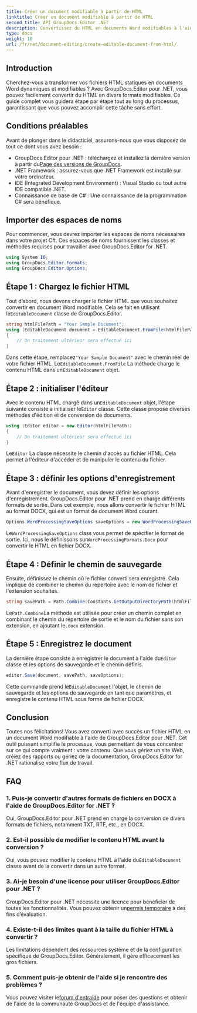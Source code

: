 ```yaml
---
title: Créer un document modifiable à partir de HTML
linktitle: Créer un document modifiable à partir de HTML
second_title: API GroupDocs.Editor .NET
description: Convertissez du HTML en documents Word modifiables à l'aide de GroupDocs.Editor pour .NET avec ce guide étape par étape. Parfait pour rationaliser votre flux de travail de gestion documentaire.
type: docs
weight: 10
url: /fr/net/document-editing/create-editable-document-from-html/
---
```

## Introduction
Cherchez-vous à transformer vos fichiers HTML statiques en documents Word dynamiques et modifiables ? Avec GroupDocs.Editor pour .NET, vous pouvez facilement convertir du HTML en divers formats modifiables. Ce guide complet vous guidera étape par étape tout au long du processus, garantissant que vous pouvez accomplir cette tâche sans effort.
## Conditions préalables
Avant de plonger dans le didacticiel, assurons-nous que vous disposez de tout ce dont vous avez besoin :
-  GroupDocs.Editor pour .NET : téléchargez et installez la dernière version à partir du[Page des versions de GroupDocs](https://releases.groupdocs.com/editor/net/).
- .NET Framework : assurez-vous que .NET Framework est installé sur votre ordinateur.
- IDE (Integrated Development Environment) : Visual Studio ou tout autre IDE compatible .NET.
- Connaissance de base de C# : Une connaissance de la programmation C# sera bénéfique.
## Importer des espaces de noms
Pour commencer, vous devrez importer les espaces de noms nécessaires dans votre projet C#. Ces espaces de noms fournissent les classes et méthodes requises pour travailler avec GroupDocs.Editor for .NET.
```csharp
using System.IO;
using GroupDocs.Editor.Formats;
using GroupDocs.Editor.Options;
```
## Étape 1 : Chargez le fichier HTML
 Tout d’abord, nous devons charger le fichier HTML que vous souhaitez convertir en document Word modifiable. Cela se fait en utilisant le`EditableDocument` classe de GroupDocs.Editor.

```csharp
string htmlFilePath = "Your Sample Document";
using (EditableDocument document = EditableDocument.FromFile(htmlFilePath, null))
{
    // Un traitement ultérieur sera effectué ici
}
```
 Dans cette étape, remplacez`"Your Sample Document"` avec le chemin réel de votre fichier HTML. Le`EditableDocument.FromFile` La méthode charge le contenu HTML dans un`EditableDocument` objet.
## Étape 2 : initialiser l'éditeur
 Avec le contenu HTML chargé dans un`EditableDocument` objet, l'étape suivante consiste à initialiser le`Editor` classe. Cette classe propose diverses méthodes d'édition et de conversion de documents.

```csharp
using (Editor editor = new Editor(htmlFilePath))
{
    // Un traitement ultérieur sera effectué ici
}
```
 Le`Editor` La classe nécessite le chemin d'accès au fichier HTML. Cela permet à l'éditeur d'accéder et de manipuler le contenu du fichier.
## Étape 3 : définir les options d'enregistrement
Avant d'enregistrer le document, vous devez définir les options d'enregistrement. GroupDocs.Editor pour .NET prend en charge différents formats de sortie. Dans cet exemple, nous allons convertir le fichier HTML au format DOCX, qui est un format de document Word courant.

```csharp
Options.WordProcessingSaveOptions saveOptions = new WordProcessingSaveOptions(WordProcessingFormats.Docx);
```
 Le`WordProcessingSaveOptions` class vous permet de spécifier le format de sortie. Ici, nous le définissons sur`WordProcessingFormats.Docx` pour convertir le HTML en fichier DOCX.
## Étape 4 : Définir le chemin de sauvegarde
Ensuite, définissez le chemin où le fichier converti sera enregistré. Cela implique de combiner le chemin du répertoire avec le nom de fichier et l'extension souhaités.

```csharp
string savePath = Path.Combine(Constants.GetOutputDirectoryPath(htmlFilePath), Path.GetFileNameWithoutExtension(htmlFilePath) + ".docx");
```
 Le`Path.Combine`La méthode est utilisée pour créer un chemin complet en combinant le chemin du répertoire de sortie et le nom du fichier sans son extension, en ajoutant le`.docx` extension.
## Étape 5 : Enregistrez le document
 La dernière étape consiste à enregistrer le document à l'aide du`Editor` classe et les options de sauvegarde et le chemin définis.

```csharp
editor.Save(document, savePath, saveOptions);
```
 Cette commande prend le`EditableDocument` l'objet, le chemin de sauvegarde et les options de sauvegarde en tant que paramètres, et enregistre le contenu HTML sous forme de fichier DOCX.
## Conclusion
Toutes nos félicitations! Vous avez converti avec succès un fichier HTML en un document Word modifiable à l'aide de GroupDocs.Editor pour .NET. Cet outil puissant simplifie le processus, vous permettant de vous concentrer sur ce qui compte vraiment : votre contenu. Que vous gériez un site Web, créiez des rapports ou gériez de la documentation, GroupDocs.Editor for .NET rationalise votre flux de travail.
## FAQ
### 1. Puis-je convertir d'autres formats de fichiers en DOCX à l'aide de GroupDocs.Editor for .NET ?
Oui, GroupDocs.Editor pour .NET prend en charge la conversion de divers formats de fichiers, notamment TXT, RTF, etc., en DOCX.
### 2. Est-il possible de modifier le contenu HTML avant la conversion ?
 Oui, vous pouvez modifier le contenu HTML à l'aide du`EditableDocument` classe avant de la convertir dans un autre format.
### 3. Ai-je besoin d'une licence pour utiliser GroupDocs.Editor pour .NET ?
 GroupDocs.Editor pour .NET nécessite une licence pour bénéficier de toutes les fonctionnalités. Vous pouvez obtenir un[permis temporaire](https://purchase.groupdocs.com/temporary-license/) à des fins d’évaluation.
### 4. Existe-t-il des limites quant à la taille du fichier HTML à convertir ?
Les limitations dépendent des ressources système et de la configuration spécifique de GroupDocs.Editor. Généralement, il gère efficacement les gros fichiers.
### 5. Comment puis-je obtenir de l'aide si je rencontre des problèmes ?
 Vous pouvez visiter le[forum d'entraide](https://forum.groupdocs.com/c/editor/20) pour poser des questions et obtenir de l'aide de la communauté GroupDocs et de l'équipe d'assistance.